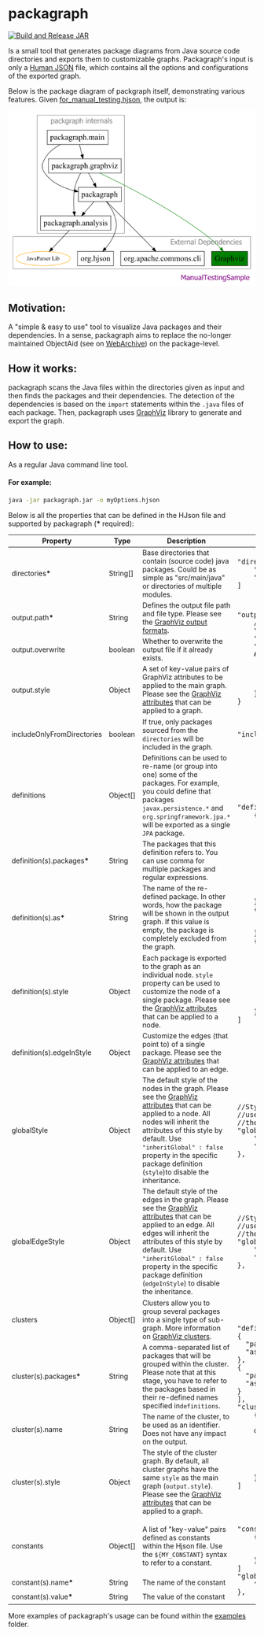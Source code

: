 # packagraph

[![Build and Release JAR](https://github.com/gzougianos/packagraph/actions/workflows/packgraph.yml/badge.svg)](https://github.com/gzougianos/packagraph/actions/workflows/packgraph.yml)

Is a small tool that generates package diagrams from Java source code
directories and exports them to customizable graphs. Packagraph's input is only a
[Human JSON](https://hjson.github.io/) file, which contains all the options
and configurations of the exported graph.

Below is the package diagram of packgraph itself, demonstrating various features.
Given [for_manual_testing.hjson](./src/test/resources/for_manual_testing.hjson), the output is:

![petclinic](./packagraph.png)

## Motivation:

A "simple & easy to use" tool to visualize Java packages and their dependencies. In a sense, packagraph
aims to replace the no-longer maintained ObjectAid (see
on [WebArchive](https://web.archive.org/web/20200418031122/http://www.objectaid.com/home)) on the package-level.

## How it works:

packagraph scans the Java files within the directories given as input and then finds the packages and their
dependencies.
The detection of the dependencies is based on the `import` statements within the `.java` files of each package. Then,
packagraph uses [GraphViz](https://graphviz.org/) library to generate and export the graph.

## How to use:

As a regular Java command line tool.

#### For example:

```bash
java -jar packagraph.jar -o myOptions.hjson
```

Below is all the properties that can be defined in the HJson file and supported by packagraph (<b>*</b> required):
<table>
  <thead>
    <tr>
      <th>Property</th>
      <th>Type</th>
      <th>Description</th>
      <th>Example Value</th>
    </tr>
  </thead>
  <tbody>
    <tr>
      <td>directories<b>*</b> </td>
      <td>String[]</td>
      <td>Base directories that contain (source code) java packages. Could be as simple as "src/main/java" or directories of multiple modules.</td>
      <td>
            <pre>
"directories": [
    "./myModule1/src/main/java",
    "./myModule2/src/main/java"
]</pre>
      </td>
    </tr>
    <tr>
      <td>output.path<b>*</b></td>
      <td>String</td>
      <td>Defines the output file path and file type. Please see the <a href="https://graphviz.org/docs/outputs/">GraphViz output formats</a>.</td>
      <td rowspan="3">
        <pre>
"output": {
    //PNG output
    "path": "./packagraph.png", 
    "overwrite": true,
    "style": {
    #Label of the main graph
      "label": "MyLabel",
      "fontsize": 24,
      "fontcolor": "purple",
      "dpi": 96
    }
}
</pre>
      </td>
    </tr>
    <tr>
      <td>output.overwrite</td>
      <td>boolean</td>
      <td>Whether to overwrite the output file if it already exists.</td>
    </tr>
    <tr>
      <td>output.style</td>
      <td>Object</td>
      <td>A set of key-value pairs of GraphViz attributes to be applied to the main graph.  Please see the <a href="https://graphviz.org/doc/info/attrs.html">GraphViz attributes</a> that can be applied to a graph.</td>
    </tr>
    <tr>
      <td>includeOnlyFromDirectories</td>
      <td>boolean</td>
      <td>If true, only packages sourced from the <code>directories</code> will be included in the graph.</td>
    <td><pre>"includeOnlyFromDirectories": true</pre></td>
    </tr>
    <tr>
      <td>definitions</td>
      <td>Object[]</td>
      <td>Definitions can be used to re-name (or group into one) some of the packages. For example, you could define that packages <code>javax.persistence.*</code> and <code>org.springframework.jpa.*</code> will be exported as a single <code>JPA</code> package.</td>
      <td rowspan="5">
<pre>
"definitions": [
    {
      "packages": "org.spring.data.*",
      "as": "Spring Data",
      "style": {
        // Database has 'green' node
        "fillcolor": "green"
      },
      "edgeInStyle": {
        // Database node has 'green' edges
        "color": "green"
      }
    },
    {
      "packages": "java.*", //JDK standards
      "as": "" //exclude from the graph
    },
    {
      //Trim the 'com.smth.' prefix
      //com.smth.pack1 and com.smth.pack2 
      //will become just 'pack1' and 'pack2'
      "packages": "com.smth\\.(.*)",
      "as": "$1",
      "style": {
          "shape": "rectangle"
      }
    }
]
</pre>
</td>
    </tr>
    <tr>
      <td>definition(s).packages<b>*</b></td>
      <td>String</td>
      <td>The packages that this definition refers to. You can use comma for multiple packages and regular expressions.</td>
    </tr>
    <tr>
      <td>definition(s).as<b>*</b></td>
      <td>String</td>
      <td>The name of the re-defined package. In other words, how the package will be shown in the output graph. If this value is empty, the package is completely excluded from the graph.</td>
    </tr>
    <tr>
      <td>definition(s).style</td>
      <td>Object</td>
      <td>Each package is exported to the graph as an individual node. <code>style</code> 
property can be used to customize the node of a single package. Please see the <a href="https://graphviz.org/doc/info/attrs.html">GraphViz attributes</a> that can be applied to a node.</td>
    </tr>
    <tr>
      <td>definition(s).edgeInStyle</td>
      <td>Object</td>
      <td>Customize the edges (that point to) of a single package. Please see the <a href="https://graphviz.org/doc/info/attrs.html">GraphViz attributes</a> that can be applied to an edge.</td>
    </tr>
    <tr>
      <td>globalStyle</td>
      <td>Object</td>
      <td>The default style of the nodes in the graph. Please see the <a href="https://graphviz.org/doc/info/attrs.html">GraphViz attributes</a> that 
can be applied to a node. All nodes will inherit the attributes of this style by default. 
Use <code>"inheritGlobal" : false</code> property in the specific package definition
(<code>style</code>)</code>to disable the inheritance.</td>
    <td><pre>
//Style applied to all package nodes
//use definitions.style to override 
//them for specific package nodes
"globalStyle": {
    "fontsize": 20,
    "shape": "box"
},
</pre></td>
    </tr>
    <tr>
      <td>globalEdgeStyle</td>
      <td>Object</td>
      <td>The default style of the edges in the graph. Please see the <a href="https://graphviz.org/doc/info/attrs.html">GraphViz attributes</a> that 
can be applied to an edge. All edges will inherit the attributes of this style by default. 
Use <code>"inheritGlobal" : false</code> property in the specific package definition 
(<code>edgeInStyle</code>)</code> to disable the inheritance.</td>
    <td><pre>
//Style applied to all edges
//use definitions.edgeInStyle to override 
//them for specific package nodes
"globalEdgeStyle": {
    "color": "black",
    "arrowhead": "diamond"
},
</pre></td>
    </tr>
    <tr>
      <td>clusters</td>
      <td>Object[]</td>
      <td>Clusters allow you to group several packages into a single type of sub-graph.
More information on <a href="https://graphviz.org/Gallery/directed/cluster.html">GraphViz clusters</a>.</td>
    <td rowspan="4">
<pre>
"definitions": [
{
  "packages": "org.hibernate.*",
  "as": "Hibernate"
},
{
  "packages": "jakarta.persistence.*",
  "as": "JPA"
}
],
"clusters": [
    {
      "packages": "JPA,Hibernate,
    org.springframework.data.*",
      "style": {
        "label": "Database Access Layer",
        "fontsize": 18,
        "fontcolor": "gray"
      }
    }
]
</pre>
</td>
    </tr>
    <tr>
      <td>cluster(s).packages<b>*</b></td>
      <td>String</td>
      <td>A comma-separated list of packages that will be grouped within the cluster. 
Please note that at this stage, you have to refer to the packages based in their re-defined
names specified in<code>definitions</code>.</td>
    </tr>
    <tr>
      <td>cluster(s).name</td>
      <td>String</td>
      <td>The name of the cluster, to be used as an identifier. Does not have any impact on the output.</td>
    </tr>
    <tr>
      <td>cluster(s).style</td>
      <td>Object</td>
      <td>The style of the cluster graph. By default, all cluster graphs have the same <code>style</code>
as the main graph (<code>output.style</code>). Please see the 
<a href="https://graphviz.org/doc/info/attrs.html">GraphViz attributes</a> that can be 
applied to a graph.</td>
    </tr>
    <tr>
      <td>constants</td>
      <td>Object[]</td>
      <td>A list of "key-value" pairs defined as constants within the Hjson file.
Use the <code>${MY_CONSTANT}</code> syntax to refer to a constant.</td>
    <td rowspan="3">
<pre>
"constants": [
    {
      "name": "EDGE_CUSTOM_BLUE",
      "value": "#258fc4"
    }
]
"globalEdgeStyle": {
    "color": "${EDGE_CUSTOM_BLUE}"
},
</pre></td>
    </tr>
    <tr>
      <td>constant(s).name<b>*</b></td>
      <td>String</td>
      <td>The name of the constant</td>
    </tr>
    <tr>
      <td>constant(s).value<b>*</b></td>
      <td>String</td>
      <td>The value of the constant</td>
    </tr>
  </tbody>
</table>

More examples of packagraph's usage can be found within the [examples](examples/) folder.